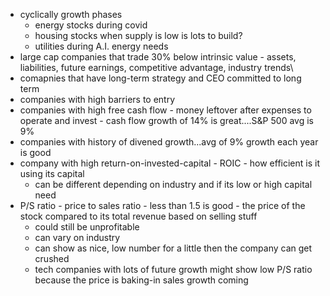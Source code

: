 * cyclically growth phases
    * energy stocks during covid
    * housing stocks when supply is low is lots to build?
    * utilities during A.I. energy needs
* large cap companies that trade 30% below intrinsic value - assets, liabilities, future earnings, competitive advantage, industry trends\
* comapnies that have long-term strategy and CEO committed to long term
* companies with high barriers to entry
* companies with high free cash flow - money leftover after expenses to operate and invest - cash flow growth of 14% is great....S&P 500 avg is 9%
* companies with history of divened growth...avg of 9% growth each year is good
* company with high return-on-invested-capital - ROIC - how efficient is it using its capital
    * can be different depending on industry and if its low or high capital need
* P/S ratio - price to sales ratio - less than 1.5 is good - the price of the stock compared to its total revenue based on selling stuff
    * could still be unprofitable 
    * can vary on industry
    * can show as nice, low number for a little then the company can get crushed
    * tech companies with lots of future growth might show low P/S ratio because the price is baking-in sales growth coming